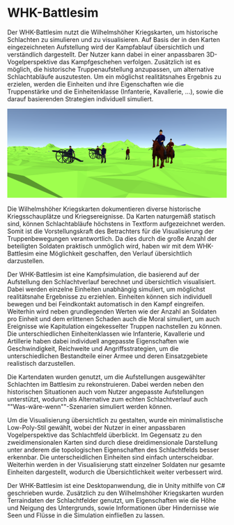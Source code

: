 # WHK-Battlesim

Der WHK-Battlesim nutzt die Wilhelmshöher Kriegskarten, um historische Schlachten zu simulieren und zu visualisieren. Auf Basis der in den Karten eingezeichneten Aufstellung wird der Kampfablauf übersichtlich und verständlich dargestellt. Der Nutzer kann dabei in einer anpassbaren 3D-Vogelperspektive das Kampfgeschehen verfolgen. Zusätzlich ist es möglich, die historische Truppenaufstellung anzupassen, um alternative Schlachtabläufe auszutesten. Um ein möglichst realitätsnahes Ergebnis zu erzielen, werden die Einheiten und ihre Eigenschaften wie die Truppenstärke und die Einheitenklasse (Infanterie, Kavallerie, ...), sowie die darauf basierenden Strategien individuell simuliert.

![Image](battle.PNG)

Die Wilhelmshöher Kriegskarten dokumentieren diverse historische Kriegsschauplätze und Kriegsereignisse. Da Karten naturgemäß statisch sind, können Schlachtabläufe höchstens in Textform aufgezeichnet werden. Somit ist die Vorstellungskraft des Betrachters für die Visualisierung der Truppenbewegungen verantwortlich. Da dies durch die große Anzahl der beteiligten Soldaten praktisch unmöglich wird, haben wir mit dem WHK-Battlesim eine Möglichkeit geschaffen, den Verlauf übersichtlich darzustellen.

Der WHK-Battlesim ist eine Kampfsimulation, die basierend auf der Aufstellung den Schlachtverlauf berechnet und übersichtlich visualisiert. Dabei werden einzelne Einheiten unabhängig simuliert, um möglichst realitätsnahe Ergebnisse zu erziehlen. Einheiten können sich individuell bewegen und bei Feindkontakt automatisch in den Kampf eingreifen. Weiterhin wird neben grundlegenden Werten wie der Anzahl an Soldaten pro Einheit und dem erlittenen Schaden auch die Moral simuliert, um auch Ereignisse wie Kapitulation eingekesselter Truppen nachstellen zu können. Die unterschiedlichen Einheitenklassen wie Infanterie, Kavallerie und Artillerie haben dabei individuell angepasste Eigenschaften wie Geschwindigkeit, Reichweite und Angriffsstrategien, um die unterschiedlichen Bestandteile einer Armee und deren Einsatzgebiete realistisch darzustellen.

Die Kartendaten wurden genutzt, um die Aufstellungen ausgewählter Schlachten im Battlesim zu rekonstruieren. Dabei werden neben den historischen Situationen auch vom Nutzer angepasste Aufstellungen unterstützt, wodurch als Alternative zum echten Schlachtverlauf auch ""Was-wäre-wenn""-Szenarien simuliert werden können.

Um die Visualisierung übersichtlich zu gestalten, wurde ein minimalistische Low-Poly-Stil gewählt, wobei der Nutzer in einer anpassbaren Vogelperspektive das Schlachtfeld überblickt. Im Gegensatz zu den zweidimensionalen Karten sind durch diese dreidimensionale Darstellung unter anderem die topologischen Eigenschaften des Schlachtfelds besser erkennbar. Die unterscheidlichen Einheiten sind einfach unterscheidbar. Weiterhin werden in der Visualisierung statt einzelner Soldaten nur gesamte Einheiten dargestellt, wodurch die Übersichtlichkeit weiter verbessert wird.

Der WHK-Battlesim ist eine Desktopanwendung, die in Unity mithilfe von C# geschrieben wurde. Zusätzlich zu den Wilhelmshöher Kriegskarten wurden Terraindaten der Schlachtfelder genutzt, um Eigenschaften wie die Höhe und Neigung des Untergrunds, sowie Informationen über Hindernisse wie Seen und Flüsse in die Simulation einfließen zu lassen.
